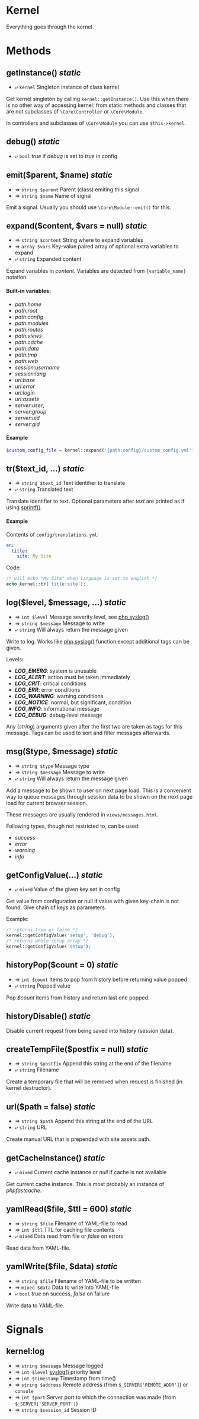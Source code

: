 ---
---

# Kernel
Everything goes through the kernel.

# Methods

## getInstance() *static*
* ⤶ `kernel` Singleton instance of class kernel

Get kernel singleton by calling `kernel::getInstance()`.
Use this when there is no other way of accessing kernel:
 from static methods and classes that are not subclasses of
`\Core\Controller` or `\Core\Module`.

In controllers and subclasses of `\Core\Module` you can use `$this->kernel`.

## debug() *static*
* ⤶ `bool` *true* if *debug* is set to *true* in config

## emit($parent, $name) *static*
* ⇒ `string $parent` Parent (class) emiting this signal
* ⇒ `string $name` Name of signal

Emit a signal. Usually you should use `\Core\Module::emit()` for this.

## expand($content, $vars = null) *static*
* ⇒ `string $content` String where to expand variables
* ⇒ `array $vars` Key-value paired array of optional extra variables to expand
* ⤶ `string` Expanded content

Expand variables in *content*.
Variables are detected from `{variable_name}` notation.

#### Built-in variables:
* *path:home*
* *path:root*
* *path:config*
* *path:modules*
* *path:routes*
* *path:views*
* *path:cache*
* *path:data*
* *path:tmp*
* *path:web*
* *session:username*
* *session:lang*
* *url:base*
* *url:error*
* *url:login*
* *url:assets*
* *server:user*, 
* *server:group*
* *server:uid*
* *server:gid*

#### Example
```php
$custom_config_file = kernel::expand('{path:config}/custom_config.yml');
```

## tr($text_id, ...) *static*
* ⇒ `string $text_id` Text identifier to translate
* ⤶ `string` Translated text

Translate identifier to text.
Optional parameters after *text* are printed as if using
[sprintf()](http://php.net/manual/en/function.sprintf.php).

#### Example
Contents of `config/translations.yml`:
```yaml
en:
  title:
    site: My Site
```
Code:
```php
/* will echo "My Site" when language is set to english */
echo kernel::tr('title:site');
```

## log($level, $message, ...) *static*
* ⇒ `int $level` Message severity level, see [php syslog()](http://php.net/manual/en/function.syslog.php)
* ⇒ `string $message` Message to write
* ⤶ `string` Will always return the message given

Write to log.
Works like [php syslog()](http://php.net/manual/en/function.syslog.php) function except
additional tags can be given.

Levels:
* ***LOG_EMERG***:	system is unusable
* ***LOG_ALERT***:	action must be taken immediately
* ***LOG_CRIT***:	critical conditions
* ***LOG_ERR***:	error conditions
* ***LOG_WARNING***:	warning conditions
* ***LOG_NOTICE***:	normal, but significant, condition
* ***LOG_INFO***:	informational message
* ***LOG_DEBUG***:	debug-level message

Any (*string*) arguments given after the first two are
taken as tags for this message. Tags can be used to sort and filter messages afterwards.

## msg($type, $message) *static*
* ⇒ `string $type` Message type
* ⇒ `string $message` Message to write
* ⤶ `string` Will always return the message given

Add a message to be shown to user on next page load.
This is a convenient way to queue messages through session data
to be shown on the next page load for current browser session.

These messages are usually rendered in `views/messages.html`.

Following types, though not restricted to, can be used:
* *success*
* *error*
* *warning*
* *info*

## getConfigValue(...) *static*
* ⤶ `mixed` Value of the given key set in config

Get value from configuration or null if value with given key-chain is not found.
Give chain of keys as parameters.

Example:
```php
/* returns true or false */
kernel::getConfigValue('setup', 'debug');
/* returns whole setup array */
kernel::getConfigValue('setup');
```

## historyPop($count = 0) *static*
* ⇒ `int $count` Items to pop from history before returning value popped
* ⤶ `string` Popped value

Pop *$count* items from history and return last one popped.

## historyDisable() *static*
Disable current request from being saved into history (session data).

## createTempFile($postfix = null) *static*
* ⇒ `string $postfix` Append this string at the end of the filename
* ⤶ `string` Filename

Create a temporary file that will be removed when request is finished (in kernel destructor).

## url($path = false) *static*
* ⇒ `string $path` Append this string at the end of the URL
* ⤶ `string` URL

Create manual URL that is prepended with site assets path.

## getCacheInstance() *static*
* ⤶ `mixed` Current cache instance or *null* if cache is not available

Get current cache instance.
This is most probably an instance of *phpfastcache*.

## yamlRead($file, $ttl = 600) *static*
* ⇒ `string $file` Filename of YAML-file to read
* ⇒ `int $ttl` TTL for caching file contents
* ⤶ `mixed` Data read from file or *false* on errors

Read data from YAML-file.

## yamlWrite($file, $data) *static*
* ⇒ `string $file` Filename of YAML-file to be written
* ⇒ `mixed $data` Data to write into YAML-file
* ⤶ `bool` *true* on success, *false* on failure

Write data to YAML-file.

# Signals

## kernel:log
* ⇒ `string $message` Message logged
* ⇒ `int $level` [syslog()](http://php.net/manual/en/function.syslog.php) priority level
* ⇒ `int $timestamp` Timestamp from time()
* ⇒ `string $address` Remote address (from `$_SERVER['REMOTE_ADDR']`) or `console`
* ⇒ `int $port` Server port to which the connection was made (from `$_SERVER['SERVER_PORT']`)
* ⇒ `string $session_id` Session ID

